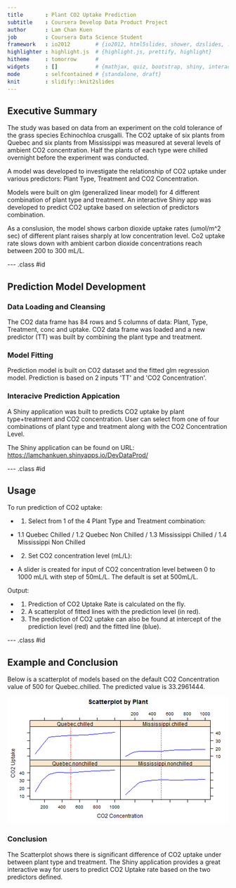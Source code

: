 ```yaml
---
title       : Plant CO2 Uptake Prediction 
subtitle    : Coursera Develop Data Product Project 
author      : Lam Chan Kuen 
job         : Coursera Data Science Student 
framework   : io2012        # {io2012, html5slides, shower, dzslides, ...}
highlighter : highlight.js  # {highlight.js, prettify, highlight}
hitheme     : tomorrow      # 
widgets     : []            # {mathjax, quiz, bootstrap, shiny, interactive}
mode        : selfcontained # {standalone, draft}
knit        : slidify::knit2slides
---
```

## Executive Summary 

The study was based on data from an experiment on the cold tolerance of the
grass species Echinochloa crusgalli. The CO2 uptake of six plants from Quebec and six plants from Mississippi was measured at several levels of ambient CO2 concentration. Half the plants of each type were chilled overnight before the experiment was conducted.

A model was developed to investigate the relationship of CO2 uptake under various predictors: Plant Type, Treatment and CO2 Concentration. 

Models were built on glm (generalized linear model) for 4 different combination of plant type and treatment. An interactive Shiny app was developed to predict CO2 uptake based on selection of predictors combination. 

As a conslusion, the model shows carbon dioxide uptake rates (umol/m^2 sec) of different plant raises sharply at low concentration level. Co2 uptake rate slows down with ambient carbon dioxide concentrations reach between 200 to 300 mL/L.

--- .class #id 
## Prediction Model Development 

### Data Loading and Cleansing 

The CO2 data frame has 84 rows and 5 columns of data: Plant, Type, Treatment, conc and uptake. CO2 data frame was loaded and a new predictor (TT) was built by combining the plant type and treatment.  



### Model Fitting

Prediction model is built on CO2 dataset and the fitted glm regression model.
Prediction is based on 2 inputs 'TT' and 'CO2 Concentration'. 



### Interacive Prediction Appication 

A Shiny application was built to predicts CO2 uptake by plant type+treatment and CO2 concentration. User can select from one of four combinations of plant type and treatment along with the CO2 Concentration Level. 

The Shiny application can be found on URL: https://lamchankuen.shinyapps.io/DevDataProd/ 

--- .class #id 
## Usage  

To run prediction of CO2 uptake: 
* 1. Select from 1 of the 4 Plant Type and Treatment combination: 
+ 1.1 Quebec Chilled / 1.2 Quebec Non Chilled / 1.3 Mississippi Chilled / 1.4 Mississippi Non Chilled
* 2. Set CO2 concentration level (mL/L):
+ A slider is created for input of CO2 concentration level between 0 to 1000 mL/L with step of 50mL/L. The default is set at 500mL/L. 

Output:
+ 1. Prediction of CO2 Uptake Rate is calculated on the fly.
+ 2. A scatterplot of fitted lines with the prediction level (in red). 
+ 3. The prediction of CO2 uptake can also be found at intercept of the prediction level (red) and the fitted line (blue). 

--- .class #id 
## Example and Conclusion 

Below is a scatterplot of models based on the default CO2 Concentration value of 500 for Quebec.chilled. The predicted value is 33.2961444. 

![plot of chunk unnamed-chunk-4](assets/fig/unnamed-chunk-4-1.png) 
### Conclusion 
The Scatterplot  shows there is significant difference of CO2 uptake under between plant type and treatment. The Shiny application provides a great interactive way for users to predict CO2 Uptake rate based on the two predictors defined. 


